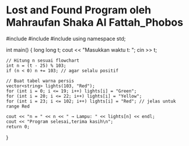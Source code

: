 # Lost and Found Program oleh Mahraufan Shaka Al Fattah_Phobos

#include <iostream>
#include <vector>
#include <string>
using namespace std;

int main() {
    long long t;
    cout << "Masukkan waktu t: ";
    cin >> t;

    // Hitung n sesuai flowchart
    int n = (t - 25) % 103;
    if (n < 0) n += 103; // agar selalu positif

    // Buat tabel warna persis
    vector<string> lights(103, "Red");
    for (int i = 0; i <= 19; i++) lights[i] = "Green";
    for (int i = 20; i <= 22; i++) lights[i] = "Yellow";
    for (int i = 23; i <= 102; i++) lights[i] = "Red"; // jelas untuk range Red

    cout << "n = " << n << " → Lampu: " << lights[n] << endl;
    cout << "Program selesai,terima kasih\n";
    return 0;
}
